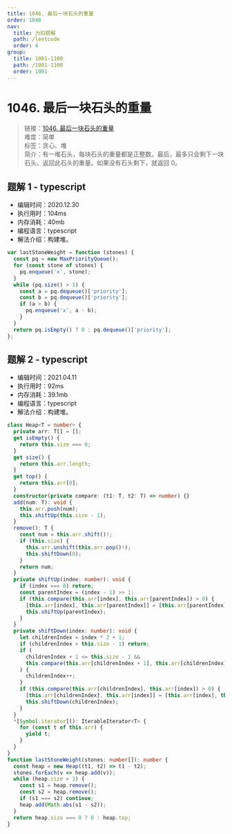 ```yaml
---
title: 1046. 最后一块石头的重量
order: 1046
nav:
  title: 力扣题解
  path: /leetcode
  order: 4
group:
  title: 1001-1100
  path: /1001-1100
  order: 1001
---
```


# 1046. 最后一块石头的重量

> 链接：[1046. 最后一块石头的重量](https://leetcode-cn.com/problems/last-stone-weight/)  
> 难度：简单  
> 标签：贪心、堆  
> 简介：有一堆石头，每块石头的重量都是正整数。最后，最多只会剩下一块石头。返回此石头的重量。如果没有石头剩下，就返回 0。

## 题解 1 - typescript

- 编辑时间：2020.12.30
- 执行用时：104ms
- 内存消耗：40mb
- 编程语言：typescript
- 解法介绍：构建堆。

```typescript
var lastStoneWeight = function (stones) {
  const pq = new MaxPriorityQueue();
  for (const stone of stones) {
    pq.enqueue('x', stone);
  }
  while (pq.size() > 1) {
    const a = pq.dequeue()['priority'];
    const b = pq.dequeue()['priority'];
    if (a > b) {
      pq.enqueue('x', a - b);
    }
  }
  return pq.isEmpty() ? 0 : pq.dequeue()['priority'];
};
```

## 题解 2 - typescript

- 编辑时间：2021.04.11
- 执行用时：92ms
- 内存消耗：39.1mb
- 编程语言：typescript
- 解法介绍：构建堆。

```typescript
class Heap<T = number> {
  private arr: T[] = [];
  get isEmpty() {
    return this.size === 0;
  }
  get size() {
    return this.arr.length;
  }
  get top() {
    return this.arr[0];
  }
  constructor(private compare: (t1: T, t2: T) => number) {}
  add(num: T): void {
    this.arr.push(num);
    this.shiftUp(this.size - 1);
  }
  remove(): T {
    const num = this.arr.shift()!;
    if (this.size) {
      this.arr.unshift(this.arr.pop()!);
      this.shiftDown(0);
    }
    return num;
  }
  private shiftUp(index: number): void {
    if (index === 0) return;
    const parentIndex = (index - 1) >> 1;
    if (this.compare(this.arr[index], this.arr[parentIndex]) > 0) {
      [this.arr[index], this.arr[parentIndex]] = [this.arr[parentIndex], this.arr[index]];
      this.shiftUp(parentIndex);
    }
  }
  private shiftDown(index: number): void {
    let childrenIndex = index * 2 + 1;
    if (childrenIndex > this.size - 1) return;
    if (
      childrenIndex + 1 <= this.size - 1 &&
      this.compare(this.arr[childrenIndex + 1], this.arr[childrenIndex]) > 0
    ) {
      childrenIndex++;
    }
    if (this.compare(this.arr[childrenIndex], this.arr[index]) > 0) {
      [this.arr[childrenIndex], this.arr[index]] = [this.arr[index], this.arr[childrenIndex]];
      this.shiftDown(childrenIndex);
    }
  }
  *[Symbol.iterator](): IterableIterator<T> {
    for (const t of this.arr) {
      yield t;
    }
  }
}
function lastStoneWeight(stones: number[]): number {
  const heap = new Heap((t1, t2) => t1 - t2);
  stones.forEach(v => heap.add(v));
  while (heap.size > 1) {
    const s1 = heap.remove();
    const s2 = heap.remove();
    if (s1 === s2) continue;
    heap.add(Math.abs(s1 - s2));
  }
  return heap.size === 0 ? 0 : heap.top;
}
```
